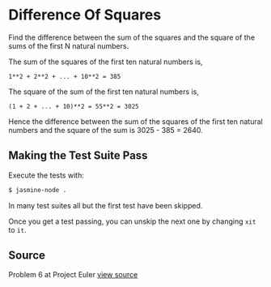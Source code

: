 # Difference Of Squares

Find the difference between the sum of the squares and the square of the sums of the first N natural numbers.

The sum of the squares of the first ten natural numbers is,

    1**2 + 2**2 + ... + 10**2 = 385

The square of the sum of the first ten natural numbers is,

    (1 + 2 + ... + 10)**2 = 55**2 = 3025

Hence the difference between the sum of the squares of the first ten
natural numbers and the square of the sum is 3025 - 385 = 2640.

## Making the Test Suite Pass

Execute the tests with:

```bash
$ jasmine-node .
```

In many test suites all but the first test have been skipped.

Once you get a test passing, you can unskip the next one by
changing `xit` to `it`.


## Source

Problem 6 at Project Euler [view source](http://projecteuler.net/problem=6)
